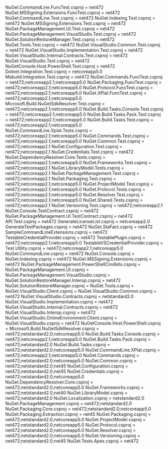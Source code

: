   NuGet.CommandLine.FuncTest.csproj = net472
  NuGet.MSSigning.Extensions.FuncTest.csproj = net472
  NuGet.CommandLine.Test.csproj = net472
  NuGet.Indexing.Test.csproj = net472
  NuGet.MSSigning.Extensions.Test.csproj = net472
  NuGet.PackageManagement.UI.Test.csproj = net472
  NuGet.PackageManagement.VisualStudio.Test.csproj = net472
  NuGet.SolutionRestoreManager.Test.csproj = net472
  NuGet.Tools.Test.csproj = net472
  NuGet.VisualStudio.Common.Test.csproj = net472
  NuGet.VisualStudio.Implementation.Test.csproj = net472
  NuGet.VisualStudio.Internal.Contracts.Test.csproj = net472
  NuGet.VisualStudio.Test.csproj = net472
  NuGetConsole.Host.PowerShell.Test.csproj = net472
  Dotnet.Integration.Test.csproj = netcoreapp5.0
  Msbuild.Integration.Test.csproj = net472
  NuGet.Commands.FuncTest.csproj = net472;netcoreapp2.1;netcoreapp5.0
  NuGet.Packaging.FuncTest.csproj = net472;netcoreapp2.1;netcoreapp5.0
  NuGet.Protocol.FuncTest.csproj = net472;netcoreapp2.1;netcoreapp5.0
  NuGet.XPlat.FuncTest.csproj = net472;netcoreapp2.1;netcoreapp5.0
  Microsoft.Build.NuGetSdkResolver.Test.csproj = net472;netcoreapp2.1;netcoreapp5.0
  NuGet.Build.Tasks.Console.Test.csproj = net472;netcoreapp2.1;netcoreapp5.0
  NuGet.Build.Tasks.Pack.Test.csproj = net472;netcoreapp2.1;netcoreapp5.0
  NuGet.Build.Tasks.Test.csproj = net472;netcoreapp2.1;netcoreapp5.0
  NuGet.CommandLine.Xplat.Tests.csproj = net472;netcoreapp2.1;netcoreapp5.0
  NuGet.Commands.Test.csproj = net472;netcoreapp2.1;netcoreapp5.0
  NuGet.Common.Test.csproj = net472;netcoreapp2.1
  NuGet.Configuration.Test.csproj = net472;netcoreapp2.1
  NuGet.Credentials.Test.csproj = net472
  NuGet.DependencyResolver.Core.Tests.csproj = net472;netcoreapp2.1;netcoreapp5.0
  NuGet.Frameworks.Test.csproj = net472;netcoreapp2.1
  NuGet.LibraryModel.Tests.csproj = net472;netcoreapp2.1
  NuGet.PackageManagement.Test.csproj = net472;netcoreapp2.1
  NuGet.Packaging.Test.csproj = net472;netcoreapp2.1;netcoreapp5.0
  NuGet.ProjectModel.Test.csproj = net472;netcoreapp2.1;netcoreapp5.0
  NuGet.Protocol.Tests.csproj = net472;netcoreapp2.1;netcoreapp5.0
  NuGet.Resolver.Test.csproj = net472;netcoreapp2.1;netcoreapp5.0
  NuGet.Shared.Tests.csproj = net472;netcoreapp2.1
  NuGet.Versioning.Test.csproj = net472;netcoreapp2.1
  NuGet.Console.TestContract.csproj = net472
  NuGet.PackageManagement.UI.TestContract.csproj = net472
  API.Test.csproj = net472
  GenerateLicenseList.csproj = netcoreapp2.0
  GenerateTestPackages.csproj = net472
  NuGet.StaFact.csproj = net472
  SampleCommandLineExtensions.csproj = net472
  TestableCredentialProvider.csproj = net472
  TestablePlugin.csproj = net472;netcoreapp2.1;netcoreapp5.0
  TestableVSCredentialProvider.csproj =
  Test.Utility.csproj = net472;netcoreapp2.1;netcoreapp5.0
  NuGet.CommandLine.csproj = net472
  NuGet.Console.csproj =
  NuGet.Indexing.csproj = net472
  NuGet.MSSigning.Extensions.csproj = net472
  NuGet.PackageManagement.PowerShellCmdlets.csproj =
  NuGet.PackageManagement.UI.csproj =
  NuGet.PackageManagement.VisualStudio.csproj =
  NuGet.SolutionRestoreManager.Interop.csproj = net472
  NuGet.SolutionRestoreManager.csproj =
  NuGet.Tools.csproj =
  NuGet.VisualStudio.Client.csproj =
  NuGet.VisualStudio.Common.csproj = net472
  NuGet.VisualStudio.Contracts.csproj = netstandard2.0
  NuGet.VisualStudio.Implementation.csproj = net472
  NuGet.VisualStudio.Internal.Contracts.csproj = net472
  NuGet.VisualStudio.Interop.csproj = net472
  NuGet.VisualStudio.OnlineEnvironment.Client.csproj =
  NuGet.VisualStudio.csproj = net472
  NuGetConsole.Host.PowerShell.csproj =
  Microsoft.Build.NuGetSdkResolver.csproj = net472;netstandard2.0;netcoreapp5.0
  NuGet.Build.Tasks.Console.csproj = net472;netcoreapp2.1;netcoreapp5.0
  NuGet.Build.Tasks.Pack.csproj = net472;netstandard2.0
  NuGet.Build.Tasks.csproj = net472;netstandard2.0;netcoreapp5.0
  NuGet.CommandLine.XPlat.csproj = net472;netcoreapp2.1;netcoreapp5.0
  NuGet.Commands.csproj = net472;netstandard2.0;netcoreapp5.0
  NuGet.Common.csproj = net472;netstandard2.0;net45
  NuGet.Configuration.csproj = net472;netstandard2.0;net45
  NuGet.Credentials.csproj = net472;netstandard2.0;netcoreapp5.0
  NuGet.DependencyResolver.Core.csproj = net472;netstandard2.0;netcoreapp5.0
  NuGet.Frameworks.csproj = net472;netstandard2.0;net40
  NuGet.LibraryModel.csproj = net472;netstandard2.0
  NuGet.Localization.csproj = netstandard2.0
  NuGet.PackageManagement.csproj = net472;netstandard2.0
  NuGet.Packaging.Core.csproj = net472;netstandard2.0;netcoreapp5.0
  NuGet.Packaging.Extraction.csproj = net45
  NuGet.Packaging.csproj = net472;netstandard2.0;netcoreapp5.0
  NuGet.ProjectModel.csproj = net472;netstandard2.0;netcoreapp5.0
  NuGet.Protocol.csproj = net472;netstandard2.0;netcoreapp5.0
  NuGet.Resolver.csproj = net472;netstandard2.0;netcoreapp5.0
  NuGet.Versioning.csproj = net472;netstandard2.0;net45
  NuGet.Tests.Apex.csproj = net472